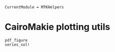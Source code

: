 ```@meta
CurrentModule = MTKHelpers
```

# CairoMakie plotting utils

```@docs
pdf_figure
series_sol!
```

